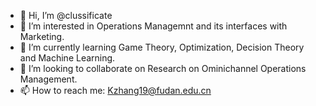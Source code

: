 - 👋 Hi, I’m @clussificate
- 👀 I’m interested in Operations Managemnt and its interfaces with Marketing.
- 🌱 I’m currently learning Game Theory, Optimization, Decision Theory and Machine Learning.
- 💞️ I’m looking to collaborate on Research on Ominichannel Operations Management.
- 📫 How to reach me: Kzhang19@fudan.edu.cn

<!---
clussificate/clussificate is a ✨ special ✨ repository because its `README.md` (this file) appears on your GitHub profile.
You can click the Preview link to take a look at your changes.
--->
